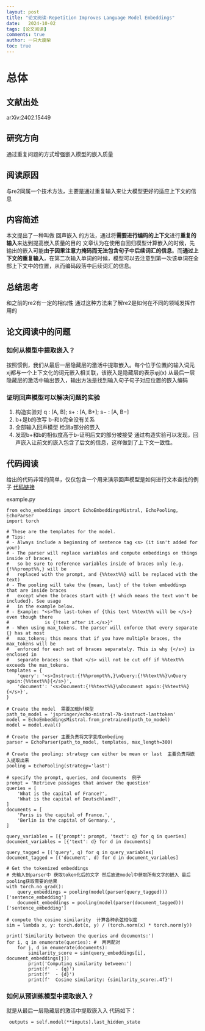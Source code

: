 ```yaml
---
layout: post
title: "论文阅读-Repetition Improves Language Model Embeddings"
date:   2024-10-02
tags: [论文阅读]
comments: true
author: 一只大废柴
toc: true
---
```

# 总体
## 文献出处
arXiv:2402.15449
## 研究方向
通过重复问题的方式增强嵌入模型的嵌入质量
## 阅读原因
与re2同属一个技术方法，主要是通过重复输入来让大模型更好的适应上下文的信息
## 内容简述
本文提出了一种叫做 回声嵌入 的方法，通过将**需要进行编码的上下文**进行**重复的输入**来达到提高嵌入质量的目的
文章认为在使用自回归模型计算嵌入的时候，先输出的嵌入可能**由于因果注意力掩码而无法包含句子中后续词汇的信息**。而**通过上下文的重复输入**，在第二次输入单词的时候，模型可以去注意到第一次该单词在全部上下文中的位置，从而编码段落中后续词汇的信息。
## 总结思考
和之前的re2有一定的相似性 通过这种方法来了解re2是如何在不同的领域发挥作用的
## 论文阅读中的问题
### 如何从模型中提取嵌入？
按照惯例，我们从最后一层隐藏层的激活中提取嵌入。每个位于位置j的输入词元xj都与一个上下文化的词元嵌入相关联，该嵌入是隐藏层的表示φj(x)
从最后一层隐藏层的激活中输出嵌入，输出方法是找到输入句子句子对应位置的嵌入编码
### 证明回声模型可以解决问题的实验
1. 构造实验对 q : [A, B]; s+ : [A, B+]; s− : [A, B−]
2. b+是b的改写 b-和b完全没有关系
3. 全部输入回声模型 检测a部分的嵌入
4. 发现b+和b的相似度高于b-证明后文的部分被接受
通过构造实验可以发现，回声嵌入让前文的嵌入包含了后文的信息，这样做到了上下文一致性。
## 代码阅读
给出的代码非常的简单，仅仅包含一个用来演示回声模型是如何进行文本查找的例子
[代码链接](https:%20//github.com/jakespringer/echo-embeddings.)

example.py
```
from echo_embeddings import EchoEmbeddingsMistral, EchoPooling, EchoParser
import torch

# These are the templates for the model.
# Tips:
# - Always include a beginning of sentence tag <s> (it isn't added for you!)
# - The parser will replace variables and compute embeddings on things inside of braces, 
#   so be sure to reference variables inside of braces only (e.g. {!%%prompt%%,} will be 
#   replaced with the prompt, and {%%text%%} will be replaced with the text)
# - The pooling will take the {mean, last} of the token embeddings that are inside braces
#   except when the braces start with {! which means the text won't be included}. See usage
#   in the example below.
# - Example: "<s>The last-token of {this text %%text%% will be </s>} even though there
#             is {!text after it.</s>}"
# - When using max_tokens, the parser will enforce that every separate {} has at most 
#   max_tokens; this means that if you have multiple braces, the max_tokens will be
#   enforced for each set of braces separately. This is why {</s>} is enclosed in 
#   separate braces: so that </s> will not be cut off if %%text%% exceeds the max_tokens.
templates = {
    'query': '<s>Instruct:{!%%prompt%%,}\nQuery:{!%%text%%}\nQuery again:{%%text%%}{</s>}',
    'document': '<s>Document:{!%%text%%}\nDocument again:{%%text%%}{</s>}',
}

# Create the model  需要加载hf模型
path_to_model = 'jspringer/echo-mistral-7b-instruct-lasttoken'
model = EchoEmbeddingsMistral.from_pretrained(path_to_model)
model = model.eval()

# Create the parser 主要负责将文字变成embeding   
parser = EchoParser(path_to_model, templates, max_length=300)

# Create the pooling: strategy can either be mean or last  主要负责将嵌入提取出来
pooling = EchoPooling(strategy='last')

# specify the prompt, queries, and documents  例子
prompt = 'Retrieve passages that answer the question'
queries = [
    'What is the capital of France?',
    'What is the capital of Deutschland?',
]
documents = [
    'Paris is the capital of France.',
    'Berlin is the capital of Germany.',
]

query_variables = [{'prompt': prompt, 'text': q} for q in queries]
document_variables = [{'text': d} for d in documents]

query_tagged = [('query', q) for q in query_variables]
document_tagged = [('document', d) for d in document_variables]

# Get the tokenized embeddings   
# 先输入到parser中 获取token化后的文字 然后放进model中获取所有文字的嵌入 最后pooling获取需要的结果
with torch.no_grad():
    query_embeddings = pooling(model(parser(query_tagged)))['sentence_embedding']
    document_embeddings = pooling(model(parser(document_tagged)))['sentence_embedding']

# compute the cosine similarity  计算各种余弦相似度
sim = lambda x, y: torch.dot(x, y) / (torch.norm(x) * torch.norm(y))

print('Similarity between the queries and documents:')
for i, q in enumerate(queries): #  两两配对
    for j, d in enumerate(documents):
        similarity_score = sim(query_embeddings[i], document_embeddings[j])
        print('Computing similarity between:')
        print(f'  - {q}')
        print(f'  - {d}')
        print(f'  Cosine similarity: {similarity_score:.4f}')
```
### 如何从预训练模型中提取嵌入？
就是从最后一层隐藏层的激活中提取嵌入入 代码如下：
```
 outputs = self.model(**inputs).last_hidden_state
```
